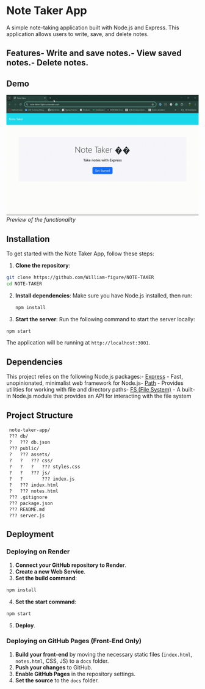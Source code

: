 # Note Taker App
 A simple note-taking application built with Node.js and Express. This application allows users to
 write, save, and delete notes.
 ## Features- Write and save notes.- View saved notes.- Delete notes.
 ## Demo
 ![note-taker](img/note-taker.gif)  
*Preview of the functionality*
 ## Installation
 To get started with the Note Taker App, follow these steps:
 1. **Clone the repository**:
   ```bash
   git clone https://github.com/William-figure/NOTE-TAKER 
   cd NOTE-TAKER
   ```
2. **Install dependencies**:
   Make sure you have Node.js installed, then run:
   ```bash
   npm install
   ```
 3. **Start the server**:
   Run the following command to start the server locally:
   ```bash
   npm start
   ```
   The application will be running at `http://localhost:3001`.
 ## Dependencies
 This project relies on the following Node.js packages:- [Express](https://www.npmjs.com/package/express) - Fast, unopinionated, minimalist web
 framework for Node.js- [Path](https://nodejs.org/api/path.html) - Provides utilities for working with file and directory paths- [FS (File System)](https://nodejs.org/api/fs.html) - A built-in Node.js module that provides an API
 for interacting with the file system
 ## Project Structure
```
 note-taker-app/
 ??? db/
 ?   ??? db.json
 ??? public/
 ?   ??? assets/
 ?   ?   ??? css/
 ?   ?   ?   ??? styles.css
 ?   ?   ??? js/
 ?   ?       ??? index.js
 ?   ??? index.html
 ?   ??? notes.html
 ??? .gitignore
 ??? package.json
 ??? README.md
 ??? server.js
 ```
 ## Deployment
 ### Deploying on Render
 1. **Connect your GitHub repository to Render**.
 2. **Create a new Web Service**.
 3. **Set the build command**:
   ```bash
   npm install
   ```
 4. **Set the start command**:
   ```bash
   npm start
   ```
 5. **Deploy**.
 ### Deploying on GitHub Pages (Front-End Only)
 1. **Build your front-end** by moving the necessary static files (`index.html`, `notes.html`, CSS, JS)
 to a `docs` folder.
 2. **Push your changes** to GitHub.
 3. **Enable GitHub Pages** in the repository settings.
 4. **Set the source** to the `docs` folder.